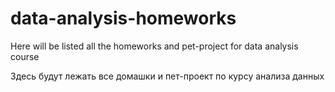 # data-analysis-homeworks
Here will be listed all the homeworks and pet-project for data analysis course

Здесь будут лежать все домашки и пет-проект по курсу анализа данных
